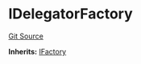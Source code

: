 # IDelegatorFactory
[Git Source](https://github.com/symbioticfi/core/blob/df9ca184c8ea82a887fc1922bce2558281ce8e60/src/interfaces/IDelegatorFactory.sol)

**Inherits:**
[IFactory](/Users/andreikorokhov/symbiotic/core/docs/autogen/src/src/interfaces/common/IFactory.sol/interface.IFactory.md)


